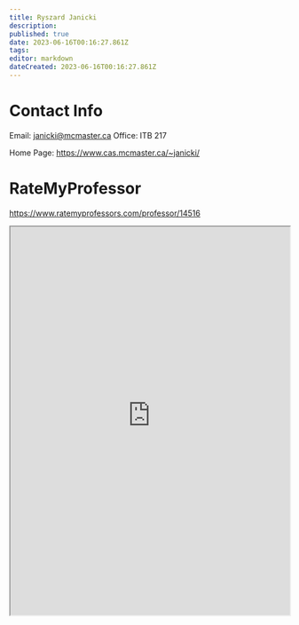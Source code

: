 ```yaml
---
title: Ryszard Janicki
description: 
published: true
date: 2023-06-16T00:16:27.861Z
tags: 
editor: markdown
dateCreated: 2023-06-16T00:16:27.861Z
---
```


# Contact Info
Email: janicki@mcmaster.ca
Office: ITB 217

Home Page: https://www.cas.mcmaster.ca/~janicki/

# RateMyProfessor
https://www.ratemyprofessors.com/professor/14516
<iframe src="https://www.ratemyprofessors.com/professor/14516" title="RateMyProfessors" width=100% height=700px />